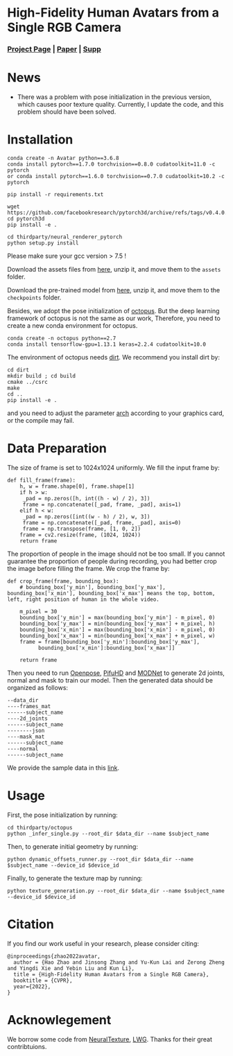# High-Fidelity Human Avatars from a Single RGB Camera
### [Project Page](http://cic.tju.edu.cn/faculty/likun/projects/HF-Avatar/)  | [Paper](http://cic.tju.edu.cn/faculty/likun/projects/HF-Avatar/assets/main.pdf) | [Supp](http://cic.tju.edu.cn/faculty/likun/projects/HF-Avatar/assets/supp.pdf)

# News 
* There was a problem with pose initialization in the previous version, which causes poor texture quality. Currently, I update the code, and this problem should have been solved.


# Installation

```
conda create -n Avatar python==3.6.8
conda install pytorch==1.7.0 torchvision==0.8.0 cudatoolkit=11.0 -c pytorch
or conda install pytorch==1.6.0 torchvision==0.7.0 cudatoolkit=10.2 -c pytorch

pip install -r requirements.txt

wget https://github.com/facebookresearch/pytorch3d/archive/refs/tags/v0.4.0.zip
cd pytorch3d
pip install -e .

cd thirdparty/neural_renderer_pytorch
python setup.py install 

```
Please make sure your gcc version > 7.5 !

Download the assets files from [here](https://drive.google.com/file/d/1QV41Q9uBE_Xp2r34MvSABjBmq6c26c0U/view?usp=share_link), unzip it, and move them to the `assets` folder. 

Download the pre-trained model from [here](https://drive.google.com/file/d/1ykPUjFqgTjgGmMpOHD17RFMYxU0ZX4E8/view?usp=share_link), unzip it, and move them to the `checkpoints` folder.

Besides, we adopt the pose initialization of [octopus](https://github.com/thmoa/octopus). But the deep learning framework of octopus is not the same as our work, Therefore, you need to create a new conda environment for octopus.
```
conda create -n octopus python==2.7
conda install tensorflow-gpu=1.13.1 keras=2.2.4 cudatoolkit=10.0
```
The environment of octopus needs [dirt](https://github.com/pmh47/dirt). We recommend you install dirt by:
```
cd dirt
mkdir build ; cd build
cmake ../csrc
make
cd ..
pip install -e .
```
and you need to adjust the parameter [arch](https://github.com/pmh47/dirt/blob/95f58504c1ccf70b0d0502de81821842bc19ffd2/csrc/CMakeLists.txt#L41) according to your graphics card, or the compile may fail.

# Data Preparation
The size of frame is set to 1024x1024 uniformly. We fill the input frame by:
```
def fill_frame(frame):
    h, w = frame.shape[0], frame.shape[1]
    if h > w:
	 _pad = np.zeros([h, int((h - w) / 2), 3])
	 frame = np.concatenate([_pad, frame, _pad], axis=1)
    elif h < w:
	 _pad = np.zeros([int((w - h) / 2), w, 3])
	 frame = np.concatenate([_pad, frame, _pad], axis=0)
	 frame = np.transpose(frame, [1, 0, 2])
    frame = cv2.resize(frame, (1024, 1024))
    return frame
```
The proportion of people in the image should not be too small. If you cannot guarantee the proportion of people during recording, you had better crop the image before filling the frame. We crop the frame by:
```
def crop_frame(frame, bounding_box):
    # bounding_box['y_min'], bounding_box['y_max'], bounding_box['x_min'], bounding_box['x_max'] means the top, bottom, left, right position of human in the whole video.

    m_pixel = 30
    bounding_box['y_min'] = max(bounding_box['y_min'] - m_pixel, 0)
    bounding_box['y_max'] = min(bounding_box['y_max'] + m_pixel, h)
    bounding_box['x_min'] = max(bounding_box['x_min'] - m_pixel, 0)
    bounding_box['x_max'] = min(bounding_box['x_max'] + m_pixel, w)
    frame = frame[bounding_box['y_min']:bounding_box['y_max'],
		  bounding_box['x_min']:bounding_box['x_max']]

    return frame
```

Then you need to run [Openpose](https://github.com/CMU-Perceptual-Computing-Lab/openpose), [PifuHD](https://github.com/facebookresearch/pifuhd) and [MODNet](https://github.com/ZHKKKe/MODNet) to generate 2d joints, normal and mask to train our model. 
Then the generated data should be organized as follows:
```
--data_dir
----frames_mat
------subject_name
----2d_joints
------subject_name
--------json
----mask_mat
------subject_name
----normal
------subject_name
```
We provide the sample data in this [link](https://drive.google.com/file/d/1CY2ABZKFdLYFV64E_KFXW87rNhkYDRVT/view?usp=sharing).

# Usage
First, the pose initialization by running:
```
cd thirdparty/octopus 
python _infer_single.py --root_dir $data_dir --name $subject_name
```
Then, to generate initial geometry by running:
```
python dynamic_offsets_runner.py --root_dir $data_dir --name $subject_name --device_id $device_id
```
Finally, to generate the texture map by running:
```
python texture_generation.py --root_dir $data_dir --name $subject_name --device_id $device_id
```


# Citation
If you find our work useful in your research, please consider citing:
```
@inproceedings{zhao2022avatar,
  author = {Hao Zhao and Jinsong Zhang and Yu-Kun Lai and Zerong Zheng and Yingdi Xie and Yebin Liu and Kun Li},
  title = {High-Fidelity Human Avatars from a Single RGB Camera},
  booktitle = {CVPR},
  year={2022},
}
```

# Acknowlegement
We borrow some code from [NeuralTexture](https://github.com/SSRSGJYD/NeuralTexture), [LWG](https://github.com/svip-lab/impersonator). Thanks for their great contribtuions.
